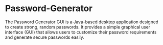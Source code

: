# Password-Generator
The Password Generator GUI is a Java-based desktop application designed to create strong, random passwords. It provides a simple graphical user interface (GUI) that allows users to customize their password requirements and generate secure passwords easily.
